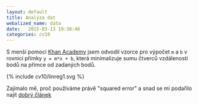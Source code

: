 ```yaml
---
layout: default
title: Analýza dat
webalized_name: data
date:   2015-03-13 19:38:46
categories: cv10
---
```


S menší pomocí [Khan Academy](https://www.youtube.com/watch?v=mIx2Oj5y9Q8) jsem odvodil vzorce pro výpočet `m` a `b` v rovnici přímky `y = m*x + b`, která minimalizuje sumu čtverců vzdálenosti bodů na přímce od zadaných bodů.

{% include cv10/linreg1.svg %}

<script src="http://gist-it.appspot.com/github/OndrejSlamecka/iv122/blob/gh-pages/assets/data/linreg.py?slice=45:57"></script>

Zajímalo mě, proč používáme právě "squared error" a snad se mi podařilo najít [dobrý článek](http://www.benkuhn.net/squared)

